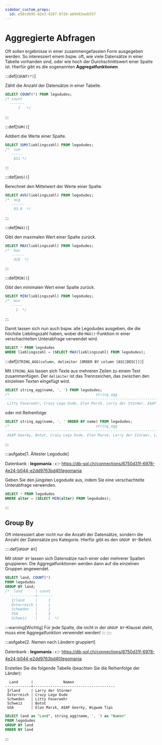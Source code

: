 ```yaml
---
sidebar_custom_props:
  id: e50cdb95-82e3-4287-9726-ab9e63aeb557
---
```


# Aggregierte Abfragen

Oft sollen ergebnisse in einer zusammengefassten Form ausgegeben werden. So interessiert einem bspw. oft, wie viele Datensätze in einer Tabelle vorhanden sind, oder wie hoch der Durchschnittswert einer Spalte ist. Hierfür gibt es die sogenannten __Aggregatfunktionen__.

:::def[`COUNT(*)`]

Zählt die Anzahl der Datensätze in einer Tabelle.

```sql
SELECT COUNT(*) FROM legodudes;
/* count 
  -------
      7   */
```
:::


:::def[`SUM()`]

Addiert die Werte einer Spalte.

```sql
SELECT SUM(lieblingszahl) FROM legodudes;
/*  sum 
   -----
    651 */
```
:::

:::def[`AVG()`]

Berechnet den Mittelwert der Werte einer Spalte.

```sql
SELECT AVG(lieblingszahl) FROM legodudes;
/*  avg 
   ------
    93.0  */
```
:::

:::def[`MAX()`]

Gibt den maximalen Wert einer Spalte zurück.

```sql
SELECT MAX(lieblingszahl) FROM legodudes;
/*  max 
   ------
    420  */
```
:::

:::def[`MIN()`]

Gibt den minimalen Wert einer Spalte zurück.

```sql
SELECT MIN(lieblingszahl) FROM legodudes;
/*  min 
   -----
     1  */
```
:::

Damit lassen sich nun auch bspw. alle Legodudes ausgeben, die die höchste Lieblingszahl haben, wobei die `MAX()`-Funktion in einer verschachtelten Unterabfrage verwendet wird.

```sql
SELECT * FROM legodudes 
WHERE lieblingszahl = (SELECT MAX(lieblingszahl) FROM legodudes);
```


:::def[`STRING_AGG(column, delimiter [ORDER BY column [ASC|DESC]])`]

Mit `STRING_AGG` lassen sich Texte aus mehreren Zeilen zu einem Text zusammenfügen. Der `delimiter` ist das Trennzeichen, das zwischen den einzelnen Texten eingefügt wird.

```sql
SELECT string_agg(name, ', ') FROM legodudes;
/*                                        string_agg                                                 
--------------------------------------------------------------------------------------------------
 Litty Feuerwehr, Crazy Lego Dude, Elon Marsk, Larry der Stürmer, A$AP Geerky, Wigwam Tipi, Botot  */
```

oder mit Reihenfolge

```sql
SELECT string_agg(name, ', ' ORDER BY name) FROM legodudes;
/*                                        string_agg                                                 
--------------------------------------------------------------------------------------------------
 A$AP Geerky, Botot, Crazy Lego Dude, Elon Marsk, Larry der Stürmer, Litty Feuerwehr, Wigwam Tipi  */
```
:::

:::aufgabe[1. Ältester Legodude]
<Answer type="state" webKey="5c502b3e-547a-4aab-929e-bedc944e8a1f" />

Datenbank
: __legomania__
: 👉 https://db-sql.ch/connections/6750d31f-6978-4e24-b044-e2dd9763bd4f/legomania

Geben Sie den jüngsten Legodude aus, indem Sie eine verschachtelte Unterabfrage verwenden.

<Answer type="text" webKey="55a6f5b1-4ce1-4c8a-82f9-3e0247272352" monospace />
<Solution webKey="44077255-cf6b-4d5f-a152-de6c3cf6e37e">

```sql
SELECT * FROM legodudes 
WHERE alter = (SELECT MIN(alter) FROM legodudes);
```
</Solution>
:::

## Group By
Oft interessiert aber nicht nur die Anzahl der Datensätze, sondern die Anzahl der Datensätze pro Kategorie. Hierfür gibt es den `GROUP BY`-Befehl.

::::def[`GROUP BY`]

Mit `GROUP BY` lassen sich Datensätze nach einer oder mehrerer Spalten gruppieren. Die Aggregatfunktionen werden dann auf die einzelnen Gruppen angewendet.

```sql
SELECT land, COUNT(*) 
FROM legodudes 
GROUP BY land;
/*  land      | count 
  ------------+-------
   Irland     |     1 
   Österreich |     1 
   Schweden   |     1 
   USA        |     3 
   Schweiz    |     1  */
```

:::warning[Wichtig]
Für jede Spalte, die nicht in der `GROUP BY`-Klausel steht, muss eine Aggregatfunktion verwendet werden!
:::
::::

:::aufgabe[2. Namen nach Ländern gruppiert]
<Answer type="state" webKey="fbbb07f6-cd07-4efe-90db-6138295f49ac" />


Datenbank
: __legomania__
: 👉 https://db-sql.ch/connections/6750d31f-6978-4e24-b044-e2dd9763bd4f/legomania

Erstellen Sie die folgende Tabelle (beachten Sie die Reihenfolge der Länder):

```  
  Land      |              Namen                   
------------+--------------------------------------
 Irland     | Larry der Stürmer                    
 Österreich | Crazy Lego Dude                      
 Schweden   | Litty Feuerwehr                      
 Schweiz    | Botot                                
 USA        | Elon Marsk, A$AP Geerky, Wigwam Tipi 
 ```

<Answer type="text" webKey="77d74a75-a953-460d-bf21-09b81af0c8e5" />

<Solution webKey="cec19b30-2764-41f8-aaf5-58082370ed20">

```sql
SELECT land as "Land", string_agg(name, ', ') as "Namen"
FROM legodudes
GROUP BY land
ORDER BY land
```
</Solution>
:::
